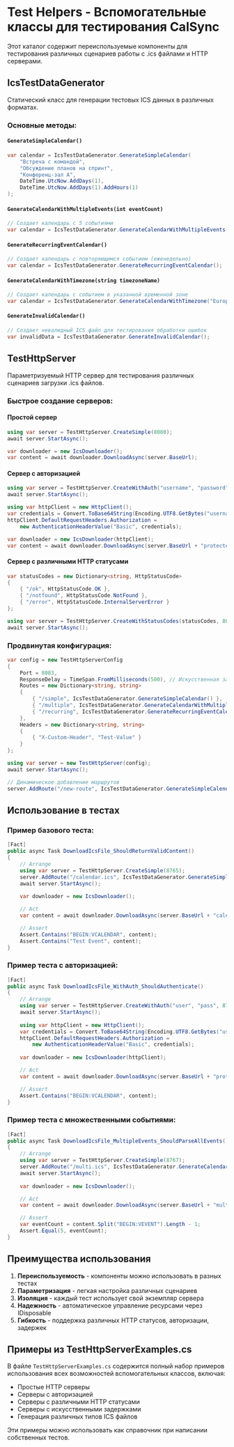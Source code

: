 # Test Helpers - Вспомогательные классы для тестирования CalSync

Этот каталог содержит переиспользуемые компоненты для тестирования различных сценариев работы с .ics файлами и HTTP серверами.

## IcsTestDataGenerator

Статический класс для генерации тестовых ICS данных в различных форматах.

### Основные методы:

#### `GenerateSimpleCalendar()`
```csharp
var calendar = IcsTestDataGenerator.GenerateSimpleCalendar(
    "Встреча с командой",
    "Обсуждение планов на спринт", 
    "Конференц-зал А",
    DateTime.UtcNow.AddDays(1),
    DateTime.UtcNow.AddDays(1).AddHours(1)
);
```

#### `GenerateCalendarWithMultipleEvents(int eventCount)`
```csharp
// Создает календарь с 5 событиями
var calendar = IcsTestDataGenerator.GenerateCalendarWithMultipleEvents(5);
```

#### `GenerateRecurringEventCalendar()`
```csharp
// Создает календарь с повторяющимся событием (еженедельно)
var calendar = IcsTestDataGenerator.GenerateRecurringEventCalendar();
```

#### `GenerateCalendarWithTimezone(string timezoneName)`
```csharp
// Создает календарь с событием в указанной временной зоне
var calendar = IcsTestDataGenerator.GenerateCalendarWithTimezone("Europe/Moscow");
```

#### `GenerateInvalidCalendar()`
```csharp
// Создает невалидный ICS файл для тестирования обработки ошибок
var invalidData = IcsTestDataGenerator.GenerateInvalidCalendar();
```

## TestHttpServer

Параметризуемый HTTP сервер для тестирования различных сценариев загрузки .ics файлов.

### Быстрое создание серверов:

#### Простой сервер
```csharp
using var server = TestHttpServer.CreateSimple(8080);
await server.StartAsync();

var downloader = new IcsDownloader();
var content = await downloader.DownloadAsync(server.BaseUrl);
```

#### Сервер с авторизацией
```csharp
using var server = TestHttpServer.CreateWithAuth("username", "password", 8081);
await server.StartAsync();

using var httpClient = new HttpClient();
var credentials = Convert.ToBase64String(Encoding.UTF8.GetBytes("username:password"));
httpClient.DefaultRequestHeaders.Authorization = 
    new AuthenticationHeaderValue("Basic", credentials);

var downloader = new IcsDownloader(httpClient);
var content = await downloader.DownloadAsync(server.BaseUrl + "protected");
```

#### Сервер с различными HTTP статусами
```csharp
var statusCodes = new Dictionary<string, HttpStatusCode>
{
    { "/ok", HttpStatusCode.OK },
    { "/notfound", HttpStatusCode.NotFound },
    { "/error", HttpStatusCode.InternalServerError }
};

using var server = TestHttpServer.CreateWithStatusCodes(statusCodes, 8082);
await server.StartAsync();
```

### Продвинутая конфигурация:

```csharp
var config = new TestHttpServerConfig
{
    Port = 8083,
    ResponseDelay = TimeSpan.FromMilliseconds(500), // Искусственная задержка
    Routes = new Dictionary<string, string>
    {
        { "/simple", IcsTestDataGenerator.GenerateSimpleCalendar() },
        { "/multiple", IcsTestDataGenerator.GenerateCalendarWithMultipleEvents(3) },
        { "/recurring", IcsTestDataGenerator.GenerateRecurringEventCalendar() }
    },
    Headers = new Dictionary<string, string>
    {
        { "X-Custom-Header", "Test-Value" }
    }
};

using var server = new TestHttpServer(config);
await server.StartAsync();

// Динамическое добавление маршрутов
server.AddRoute("/new-route", IcsTestDataGenerator.GenerateSimpleCalendar("New Event"));
```

## Использование в тестах

### Пример базового теста:
```csharp
[Fact]
public async Task DownloadIcsFile_ShouldReturnValidContent()
{
    // Arrange
    using var server = TestHttpServer.CreateSimple(8765);
    server.AddRoute("/calendar.ics", IcsTestDataGenerator.GenerateSimpleCalendar("Test Event"));
    await server.StartAsync();
    
    var downloader = new IcsDownloader();

    // Act
    var content = await downloader.DownloadAsync(server.BaseUrl + "calendar.ics");

    // Assert
    Assert.Contains("BEGIN:VCALENDAR", content);
    Assert.Contains("Test Event", content);
}
```

### Пример теста с авторизацией:
```csharp
[Fact]
public async Task DownloadIcsFile_WithAuth_ShouldAuthenticate()
{
    // Arrange
    using var server = TestHttpServer.CreateWithAuth("user", "pass", 8766);
    await server.StartAsync();
    
    using var httpClient = new HttpClient();
    var credentials = Convert.ToBase64String(Encoding.UTF8.GetBytes("user:pass"));
    httpClient.DefaultRequestHeaders.Authorization = 
        new AuthenticationHeaderValue("Basic", credentials);
    
    var downloader = new IcsDownloader(httpClient);

    // Act
    var content = await downloader.DownloadAsync(server.BaseUrl + "protected");

    // Assert
    Assert.Contains("BEGIN:VCALENDAR", content);
}
```

### Пример теста с множественными событиями:
```csharp
[Fact]
public async Task DownloadIcsFile_MultipleEvents_ShouldParseAllEvents()
{
    // Arrange
    using var server = TestHttpServer.CreateSimple(8767);
    server.AddRoute("/multi.ics", IcsTestDataGenerator.GenerateCalendarWithMultipleEvents(5));
    await server.StartAsync();
    
    var downloader = new IcsDownloader();

    // Act
    var content = await downloader.DownloadAsync(server.BaseUrl + "multi.ics");

    // Assert
    var eventCount = content.Split("BEGIN:VEVENT").Length - 1;
    Assert.Equal(5, eventCount);
}
```

## Преимущества использования

1. **Переиспользуемость** - компоненты можно использовать в разных тестах
2. **Параметризация** - легкая настройка различных сценариев
3. **Изоляция** - каждый тест использует свой экземпляр сервера
4. **Надежность** - автоматическое управление ресурсами через IDisposable
5. **Гибкость** - поддержка различных HTTP статусов, авторизации, задержек

## Примеры из TestHttpServerExamples.cs

В файле `TestHttpServerExamples.cs` содержится полный набор примеров использования всех возможностей вспомогательных классов, включая:

- Простые HTTP серверы
- Серверы с авторизацией  
- Серверы с различными HTTP статусами
- Серверы с искусственными задержками
- Генерация различных типов ICS файлов

Эти примеры можно использовать как справочник при написании собственных тестов. 